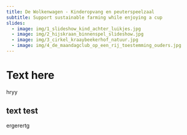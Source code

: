 ```yaml
---
title: De Wolkenwagen - Kinderopvang en peuterspeelzaal
subtitle: Support sustainable farming while enjoying a cup
slides:
  - image: img/1_slideshow_kind_achter_luikjes.jpg
  - image: img/2_hijskraan_binnenspel_slideshow.jpg
  - image: img/3_cirkel_kraaybeekerhof_natuur.jpg
  - image: img/4_de_maandagclub_op_een_rij_toestemming_ouders.jpg
---
```

# Text here

hryy

## text test

ergerertg